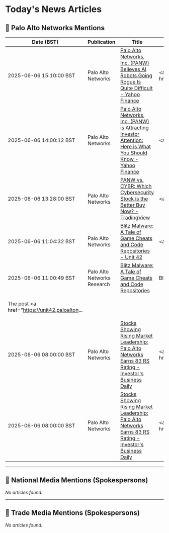 # Today's News Articles

## 📌 Palo Alto Networks Mentions

| Date (BST) | Publication | Title | Summary |
|------------|-------------|-------|---------|
| 2025-06-06 15:10:00 BST | Palo Alto Networks | [Palo Alto Networks, Inc. (PANW) Believes AI Robots Going Rogue Is Quite Difficult - Yahoo Finance](https://news.google.com/rss/articles/CBMifkFVX3lxTE9uaVZST2owUURZQmVfRmxyY0U5eUpVbHV1WVBYUVpnWEVFRlc4ZDRPQS1mWlVkeXdLcnhZeVBWOGEyM1BNYmZEYXhEeEN5OS1oS0E0OFotOVljY3Z5R2NadVEzZElKd0FvVnQtblFNWmpBejZscWhfOGJNNU5aQQ?oc=5) | <a href="https://news.google.com/rss/articles/CBMifkFVX3lxTE9uaVZST2owUURZQmVfRmxyY0U5eUpVbHV1WVBYUVpnWEVFRlc4ZDRPQS1mWlVkeXdLcnhZeVBWOGEyM1BNYmZEYXhEeEN5OS1oS0E0OFotOVljY3Z5R2NadVEzZElKd0FvVnQtblFNWm... |
| 2025-06-06 14:00:12 BST | Palo Alto Networks | [Palo Alto Networks, Inc. (PANW) is Attracting Investor Attention: Here is What You Should Know - Yahoo Finance](https://news.google.com/rss/articles/CBMifkFVX3lxTE1DTElnbTNJYTAtRFVycGZpRll3R2RDX2tSd2sxR0tUdHpXZXptekdLZHRoQlE1ek1xcUtVU1gtRlRPd3FGVHlLSUY1UTV5X1dGUnJIWC1yTEVJQjB6blVzMnN0NDBTcms1X1FHWTFhZ0hGQU1rVEJ3cmo5NWp0QQ?oc=5) | <a href="https://news.google.com/rss/articles/CBMifkFVX3lxTE1DTElnbTNJYTAtRFVycGZpRll3R2RDX2tSd2sxR0tUdHpXZXptekdLZHRoQlE1ek1xcUtVU1gtRlRPd3FGVHlLSUY1UTV5X1dGUnJIWC1yTEVJQjB6blVzMnN0NDBTcms1X1FHWTFhZ0... |
| 2025-06-06 13:28:00 BST | Palo Alto Networks | [PANW vs. CYBR: Which Cybersecurity Stock is the Better Buy Now? - TradingView](https://news.google.com/rss/articles/CBMitwFBVV95cUxQdGFpS2haaG9VakszNFBiVUR5R1hFZjN1azlxQUJyUEUwNUFvV3BUVFJSSzdWdGdyVGF5Zng1a2RfTFdIdjFSX0tMeXVSeEtjU3VGVi1KYkZtdEFvZ0xuM1ZSeVVlSkZNNW5odnI2SVpKYk9oeXRhX0tBMWxRTDRBWjUyQTVJX1BSMkN5UHd0Q2huV0xWR2w0S0xTTTdrREhvZHB6VlFYVEt1b1hObDd6YUZMeUc0NVU?oc=5) | <a href="https://news.google.com/rss/articles/CBMitwFBVV95cUxQdGFpS2haaG9VakszNFBiVUR5R1hFZjN1azlxQUJyUEUwNUFvV3BUVFJSSzdWdGdyVGF5Zng1a2RfTFdIdjFSX0tMeXVSeEtjU3VGVi1KYkZtdEFvZ0xuM1ZSeVVlSkZNNW5odnI2SV... |
| 2025-06-06 11:04:32 BST | Palo Alto Networks | [Blitz Malware: A Tale of Game Cheats and Code Repositories - Unit 42](https://news.google.com/rss/articles/CBMiZkFVX3lxTE5nS1ZHRFBDRERMcFJzcWF0SUlMWlM1aWcyWnZ2RDZEZEFaVGp3eFFQWnlScDZ6QVJnNmRfVGMxOEJBQmdWVGNFc0xKNlk2ay1HRTRaOWtBdzJid290MGtNemNURXRkZw?oc=5) | <a href="https://news.google.com/rss/articles/CBMiZkFVX3lxTE5nS1ZHRFBDRERMcFJzcWF0SUlMWlM1aWcyWnZ2RDZEZEFaVGp3eFFQWnlScDZ6QVJnNmRfVGMxOEJBQmdWVGNFc0xKNlk2ay1HRTRaOWtBdzJid290MGtNemNURXRkZw?oc=5" targe... |
| 2025-06-06 11:00:49 BST | Palo Alto Networks Research | [Blitz Malware: A Tale of Game Cheats and Code Repositories](https://unit42.paloaltonetworks.com/blitz-malware-2025/) | <p>Blitz malware, active since 2024 and updated in 2025, was spread via game cheats. We discuss its infection vector and abuse of Hugging Face for C2.</p>
<p>The post <a href="https://unit42.paloalton... |
| 2025-06-06 08:00:00 BST | Palo Alto Networks | [Stocks Showing Rising Market Leadership: Palo Alto Networks Earns 83 RS Rating - Investor's Business Daily](https://news.google.com/rss/articles/CBMi6wFBVV95cUxOb0JvM0d1djNjQ2dmbDVteW9xemV2TF9NdkVuZkpWcGdwdzNPaWVwN1o0dlNoamZTc0U2bTNua2VQWjRVQ1E4UGlBbXZUcFZ4aGJzZ2tNbExvNExmb0c3S2NoQVZwSmRLSU1ycURkeDlscFZ5UXVaSUtwSXB3RE1GSjhGUTc5b19NeXNNekkwZDYtQ3lYdGp3YU5zUU9udUdidDI5NEU4alRiOERSZFctVEpHdUgyVXdZTUs1UkxlYXh2WUVyUVZVVU9zMEY2aGxrYVpRc2VJSjVYaFlFYklDRTdJMndCTnhrYVU4?oc=5) | <a href="https://news.google.com/rss/articles/CBMi6wFBVV95cUxOb0JvM0d1djNjQ2dmbDVteW9xemV2TF9NdkVuZkpWcGdwdzNPaWVwN1o0dlNoamZTc0U2bTNua2VQWjRVQ1E4UGlBbXZUcFZ4aGJzZ2tNbExvNExmb0c3S2NoQVZwSmRLSU1ycURkeD... |
| 2025-06-06 08:00:00 BST | Palo Alto Networks | [Stocks Showing Rising Market Leadership: Palo Alto Networks Earns 83 RS Rating - Investor's Business Daily](https://news.google.com/rss/articles/CBMivgFBVV95cUxNRkdHRG9OWlZid2g2VzdqY2NfOWJETkVWWk5pemEzVnpoRUN0bVZsVHhtZDM1d0xCR3VpZm9ubFpFMXRqX0lEaDFqUkZjQVhOM0t6STlsMGVwWmlOLXlnWkZpeE1HeGFPWDF3MFJnSTBHOVBWVjZyQURnUlV6MUFQZE5paGJSaFFIaUF4TTFaMFRJV2EwQTB0V09aeG42d3o3bWFES3V2d0wwb3NpeU5RUFJYUGZjaFpRbkNNZ053?oc=5) | <a href="https://news.google.com/rss/articles/CBMivgFBVV95cUxNRkdHRG9OWlZid2g2VzdqY2NfOWJETkVWWk5pemEzVnpoRUN0bVZsVHhtZDM1d0xCR3VpZm9ubFpFMXRqX0lEaDFqUkZjQVhOM0t6STlsMGVwWmlOLXlnWkZpeE1HeGFPWDF3MFJnST... |

---
## 📰 National Media Mentions (Spokespersons)

_No articles found._

---
## 📘 Trade Media Mentions (Spokespersons)

_No articles found._
